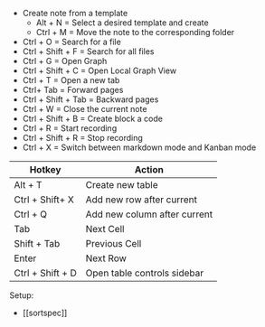 * Create note from a template
	* Alt + N  = Select a desired template and create
	* Ctrl + M = Move the note to the corresponding folder
* Ctrl + O = Search for a file
* Ctrl + Shift + F = Search for all files
* Ctrl + G = Open Graph
* Ctrl + Shift + C  = Open Local Graph View
* Ctrl + T = Open a new tab
* Ctrl+ Tab = Forward pages
* Ctrl + Shift + Tab = Backward pages
* Ctrl + W = Close the current note
* Ctrl + Shift + B = Create block a code
* Ctrl + R = Start recording
* Ctrl + Shift + R = Stop recording
* Ctrl + X = Switch between markdown mode and Kanban mode

| Hotkey           | Action                       |
| ---------------- | ---------------------------- |
| Alt + T          | Create new table             |
| Ctrl  + Shift+ X | Add new row after current    |
| Ctrl + Q         | Add new column after current |
| Tab              | Next Cell                    |
| Shift + Tab      | Previous Cell                |
| Enter            | Next Row                     |
| Ctrl + Shift + D | Open table controls sidebar  |

Setup:
- [[sortspec]]
